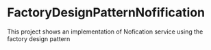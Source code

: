 # FactoryDesignPatternNofification
This project shows an implementation of Nofication service using the factory design pattern
